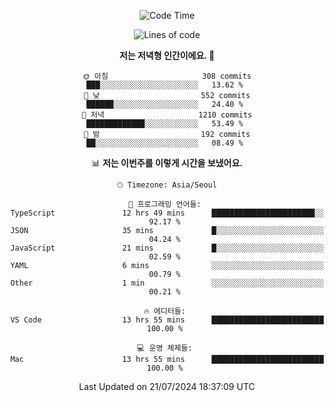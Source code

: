 <div align='center'>
 
<!--START_SECTION:waka-->
![Code Time](http://img.shields.io/badge/Code%20Time-3%2C671%20hrs%202%20mins-blue)

![Lines of code](https://img.shields.io/badge/%EC%A0%80%EB%8A%94%20%EC%97%AC%ED%83%9C%EA%B9%8C%EC%A7%80%20-1.5%20million%20%EC%A4%84%EC%9D%98%20%EC%BD%94%EB%93%9C%EB%A5%BC%20%EC%9E%91%EC%84%B1%ED%96%88%EC%96%B4%EC%9A%94.-blue)

**저는 저녁형 인간이에요. 🦉** 

```text
🌞 아침                     308 commits         ███░░░░░░░░░░░░░░░░░░░░░░   13.62 % 
🌆 낮　                     552 commits         ██████░░░░░░░░░░░░░░░░░░░   24.40 % 
🌃 저녁                     1210 commits        █████████████░░░░░░░░░░░░   53.49 % 
🌙 밤　                     192 commits         ██░░░░░░░░░░░░░░░░░░░░░░░   08.49 % 
```


📊 **저는 이번주를 이렇게 시간을 보냈어요.** 

```text
🕑︎ Timezone: Asia/Seoul

💬 프로그래밍 언어들: 
TypeScript               12 hrs 49 mins      ███████████████████████░░   92.17 % 
JSON                     35 mins             █░░░░░░░░░░░░░░░░░░░░░░░░   04.24 % 
JavaScript               21 mins             █░░░░░░░░░░░░░░░░░░░░░░░░   02.59 % 
YAML                     6 mins              ░░░░░░░░░░░░░░░░░░░░░░░░░   00.79 % 
Other                    1 min               ░░░░░░░░░░░░░░░░░░░░░░░░░   00.21 % 

🔥 에디터들: 
VS Code                  13 hrs 55 mins      █████████████████████████   100.00 % 

💻 운영 체제들: 
Mac                      13 hrs 55 mins      █████████████████████████   100.00 % 
```


 Last Updated on 21/07/2024 18:37:09 UTC
<!--END_SECTION:waka-->
 </div>
<!---
Emewjin/Emewjin is a ✨ special ✨ repository because its `README.md` (this file) appears on your GitHub profile.
You can click the Preview link to take a look at your changes.
--->
